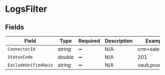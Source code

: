 # LogsFilter


## Fields

| Field                | Type                 | Required             | Description          | Example              |
| -------------------- | -------------------- | -------------------- | -------------------- | -------------------- |
| `ConnectorId`        | *string*             | :heavy_minus_sign:   | N/A                  | crm+salesforce       |
| `StatusCode`         | *double*             | :heavy_minus_sign:   | N/A                  | 201                  |
| `ExcludeUnifiedApis` | *string*             | :heavy_minus_sign:   | N/A                  | vault,proxy          |